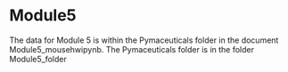 # Module5
The data for Module 5 is within the Pymaceuticals folder in the document Module5_mousehwipynb.
The  Pymaceuticals folder is in the folder Module5_folder
